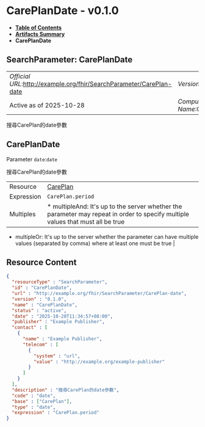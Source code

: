 # CarePlanDate - v0.1.0

* [**Table of Contents**](toc.md)
* [**Artifacts Summary**](artifacts.md)
* **CarePlanDate**

## SearchParameter: CarePlanDate 

| | |
| :--- | :--- |
| *Official URL*:http://example.org/fhir/SearchParameter/CarePlan-date | *Version*:0.1.0 |
| Active as of 2025-10-28 | *Computable Name*:CarePlanDate |

 
搜尋CarePlan的date參數 

## CarePlanDate

Parameter `date`:`date`

搜尋CarePlan的date參數

| | |
| :--- | :--- |
| Resource | [CarePlan](http://hl7.org/fhir/R4/careplan.html) |
| Expression | `CarePlan.period` |
| Multiples | * multipleAnd: It's up to the server whether the parameter may repeat in order to specify multiple values that must all be true
* multipleOr: It's up to the server whether the parameter can have multiple values (separated by comma) where at least one must be true
 |



## Resource Content

```json
{
  "resourceType" : "SearchParameter",
  "id" : "CarePlanDate",
  "url" : "http://example.org/fhir/SearchParameter/CarePlan-date",
  "version" : "0.1.0",
  "name" : "CarePlanDate",
  "status" : "active",
  "date" : "2025-10-28T11:34:57+08:00",
  "publisher" : "Example Publisher",
  "contact" : [
    {
      "name" : "Example Publisher",
      "telecom" : [
        {
          "system" : "url",
          "value" : "http://example.org/example-publisher"
        }
      ]
    }
  ],
  "description" : "搜尋CarePlan的date參數",
  "code" : "date",
  "base" : ["CarePlan"],
  "type" : "date",
  "expression" : "CarePlan.period"
}

```
